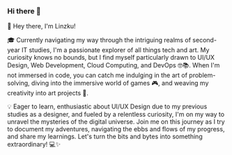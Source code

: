 ### Hi there 👋

👋 Hey there, I'm Linzku!

🎓 Currently navigating my way through the intriguing realms of second-year IT studies, I'm a passionate explorer of all things tech and art. My curiosity knows no bounds, but I find myself particularly drawn to UI/UX Design, Web Development, Cloud Computing, and DevOps 🤓📚. When I'm not immersed in code, you can catch me indulging in the art of problem-solving, diving into the immersive world of games 🎮, and weaving my creativity into art projects 🎨.

💡 Eager to learn, enthusiastic about UI/UX Design due to my previous studies as a designer, and fueled by a relentless curiosity, I'm on my way to unravel the mysteries of the digital universe. Join me on this journey as I try to document my adventures, navigating the ebbs and flows of my progress, and share my learnings. Let's turn the bits and bytes into something extraordinary! 💻✨
